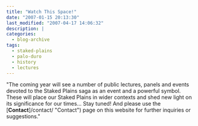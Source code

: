 ```yaml
---
title: "Watch This Space!"
date: "2007-01-15 20:13:30"
last_modified: "2007-04-17 14:06:32"
description: |
categories:
  - blog-archive
tags:
  - staked-plains
  - palo-duro
  - history
  - lectures    
---
```


"The coming year will see a number of public lectures, panels and events devoted to the Staked Plains saga as an event and a powerful symbol. These will place our Staked Plains in wider contexts and shed new light on its significance for our times... Stay tuned! And please use the [**Contact**]/contact/ "Contact") page on this website for further inquiries or suggestions."

